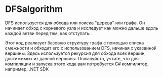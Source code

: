 # DFSalgorithm

DFS используется для обхода или поиска "дерева" или графа. Он начинает обход с корневого узла и исследует как можно дальше вдоль каждой ветви перед тем, как отступать.

Этот код реализует базовую структуру графа с помощью списка смежности и обходит его с использованием DFS, начиная с указанной вершины. Здесь используется рекурсия для обхода всех вершин, достижимых из данной вершины. Пожалуйста, учтите, что для компиляции и запуска этого кода вам потребуется C# компилятор, например, .NET SDK


